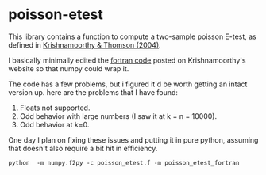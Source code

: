 # poisson-etest

This library contains a function to compute a two-sample poisson E-test, as defined
in [Krishnamoorthy & Thomson (2004)](http://www.ucs.louisiana.edu/~kxk4695/JSPI-04.pdf).

I basically minimally edited the [fortran code](http://www.ucs.louisiana.edu/~kxk4695/statcalc/pois2pval.for) posted on Krishnamoorthy's website so that numpy could wrap it.

The code has a few problems, but i figured it'd be worth getting an intact version up. here are the problems that I have found:

1. Floats not supported.
2. Odd behavior with large numbers (I saw it at k = n = 10000).
3. Odd behavior at k=0.

One day I plan on fixing these issues and putting it in pure python, assuming that doesn't also require a bit hit in efficiency.


```
python  -m numpy.f2py -c poisson_etest.f -m poisson_etest_fortran
```
